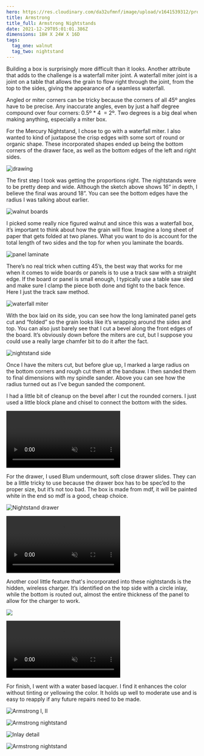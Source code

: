 ```yaml
---
hero: https://res.cloudinary.com/da32ufmnf/image/upload/v1641539312/proportional.design-v2/mercury/epltjoxldqns338jbex5.jpg
title: Armstrong
title_full: Armstrong Nightstands
date: 2021-12-29T05:01:01.386Z
dimensions: 18H X 24W X 16D
tags:
  tag_one: walnut
  tag_two: nightstand
---
```

Building a box is surprisingly more difficult than it looks. Another attribute that adds to the challenge is a waterfall miter joint. A waterfall miter joint is a joint on a table that allows the grain to flow right through the joint, from the top to the sides, giving the appearance of a seamless waterfall.

Angled or miter corners can be tricky because the corners of all 45º angles have to be precise. Any inaccurate angles, even by just a half degree compound over four corners: 0.5º * 4  = 2º. Two degrees is a big deal when making anything, especially a miter box.

For the Mercury Nightstand, I chose to go with a waterfall miter. I also wanted to kind of juxtapose the crisp edges with some sort of round or organic shape. These incorporated shapes ended up being the bottom corners of the drawer face, as well as the bottom edges of the left and right sides.

![drawing](https://res.cloudinary.com/da32ufmnf/image/upload/v1641540217/proportional.design-v2/mercury/cmoix2rs1ybeg1tzcuvy.jpg)

The first step I took was getting the proportions right. The nightstands were to be pretty deep and wide. Although the sketch above shows 16” in depth, I believe the final was around 18”. You can see the bottom edges have the radius I was talking about earlier.

![walnut boards](https://res.cloudinary.com/da32ufmnf/image/upload/v1641540218/proportional.design-v2/mercury/cylcewkwjxkdjybmfpnn.jpg)

I picked some really nice figured walnut and since this was a waterfall box, it’s important to think about how the grain will flow. Imagine a long sheet of paper that gets folded at two planes. What you want to do is account for the total length of two sides and the top for when you laminate the boards.

![panel laminate](https://res.cloudinary.com/da32ufmnf/image/upload/v1641540218/proportional.design-v2/mercury/eih5jsc1krruvnqqwjw0.jpg)

There’s no real trick when cutting 45’s, the best way that works for me when it comes to wide boards or panels is to use a track saw with a straight edge. If the board or panel is small enough, I typically use a table saw sled and make sure I clamp the piece both done and tight to the back fence. Here I just the track saw method.

![waterfall miter](https://res.cloudinary.com/da32ufmnf/image/upload/v1641540218/proportional.design-v2/mercury/lw5hn5pxp9tarxbvlvbt.jpg)

With the box laid on its side, you can see how the long laminated panel gets cut and “folded” so the grain looks like it’s wrapping around the sides and top. You can also just barely see that I cut a bevel along the front edges of the board. It’s obviously down before the miters are cut, but I suppose you could use a really large chamfer bit to do it after the fact.

![nightstand side](https://res.cloudinary.com/da32ufmnf/image/upload/v1641540218/proportional.design-v2/mercury/upomugxhtb4mckh9xj8a.jpg)

Once I have the miters cut, but before glue up, I marked a large radius on the bottom corners and rough cut them at the bandsaw. I then sanded them to final dimensions with my spindle sander. Above you can see how the radius turned out as I’ve begun sanded the component.

I had a little bit of cleanup on the bevel after I cut the rounded corners. I just used a little block plane and chisel to connect the bottom with the sides.

<video controls="true" playsinline="" loop="loop" muted>
  <source src="https://res.cloudinary.com/da32ufmnf/video/upload/v1641540507/proportional.design-v2/mercury/02_rforwn.mp4#t=0.1"/>
</video>

For the drawer, I used Blum undermount, soft close drawer slides. They can be a little tricky to use because the drawer box has to be spec’ed to the proper size, but it’s not too bad. The box is made from mdf, it will be painted white in the end so mdf is a good, cheap choice.

![Nightstand drawer](https://res.cloudinary.com/da32ufmnf/image/upload/v1641540218/proportional.design-v2/mercury/wmjhgnprytlokvbfpt7q.jpg)

<video controls="true" playsinline="" loop="loop" muted>
  <source src="https://res.cloudinary.com/da32ufmnf/video/upload/v1641540584/proportional.design-v2/mercury/03_g6shzb.mp4#t=0.1"/>
</video>

Another cool little feature that's incorporated into these nightstands is the hidden, wireless charger. It’s identified on the top side with a circle inlay, while the bottom is routed out, almost the entire thickness of the panel to allow for the charger to work.

![](https://res.cloudinary.com/da32ufmnf/image/upload/v1641540218/proportional.design-v2/mercury/b4hmb5yfu7frtabt3bwr.jpg)

<video controls="true" playsinline="" loop="loop" muted>
  <source src="https://res.cloudinary.com/da32ufmnf/video/upload/v1641540628/proportional.design-v2/mercury/04_gscuvy.mp4#t=0.1"/>
</video>

For finish, I went with a water based lacquer. I find it enhances the color without tinting or yellowing the color. It holds up well to moderate use and is easy to reapply if any future repairs need to be made.

![Armstrong I, II](https://res.cloudinary.com/da32ufmnf/image/upload/v1641540220/proportional.design-v2/mercury/yqqboxuib0wjfi3tlhcg.jpg)

![Armstrong nightstand](https://res.cloudinary.com/da32ufmnf/image/upload/v1641540220/proportional.design-v2/mercury/p17qekdpulx2drufix88.jpg)

![Inlay detail](https://res.cloudinary.com/da32ufmnf/image/upload/v1641540220/proportional.design-v2/mercury/ldclguolw3dfxltp6tlr.jpg)

![Armstrong nightstand](https://res.cloudinary.com/da32ufmnf/image/upload/v1641540221/proportional.design-v2/mercury/mzvmt9iuxdacz0snzfqc.jpg)